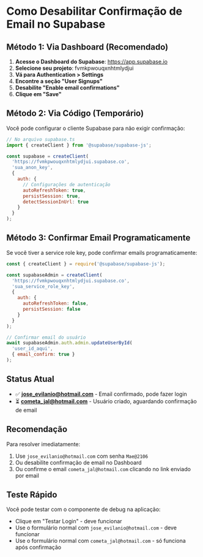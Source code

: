 # Como Desabilitar Confirmação de Email no Supabase

## Método 1: Via Dashboard (Recomendado)

1. **Acesse o Dashboard do Supabase**: https://app.supabase.io
2. **Selecione seu projeto**: fvmkpwouqxnhtmlydjui
3. **Vá para Authentication > Settings**
4. **Encontre a seção "User Signups"**
5. **Desabilite "Enable email confirmations"**
6. **Clique em "Save"**

## Método 2: Via Código (Temporário)

Você pode configurar o cliente Supabase para não exigir confirmação:

```javascript
// No arquivo supabase.ts
import { createClient } from '@supabase/supabase-js';

const supabase = createClient(
  'https://fvmkpwouqxnhtmlydjui.supabase.co',
  'sua_anon_key',
  {
    auth: {
      // Configurações de autenticação
      autoRefreshToken: true,
      persistSession: true,
      detectSessionInUrl: true
    }
  }
);
```

## Método 3: Confirmar Email Programaticamente

Se você tiver a service role key, pode confirmar emails programaticamente:

```javascript
const { createClient } = require('@supabase/supabase-js');

const supabaseAdmin = createClient(
  'https://fvmkpwouqxnhtmlydjui.supabase.co',
  'sua_service_role_key',
  {
    auth: {
      autoRefreshToken: false,
      persistSession: false
    }
  }
);

// Confirmar email do usuário
await supabaseAdmin.auth.admin.updateUserById(
  'user_id_aqui',
  { email_confirm: true }
);
```

## Status Atual

- ✅ **jose_evilanio@hotmail.com** - Email confirmado, pode fazer login
- ⏳ **cometa_jal@hotmail.com** - Usuário criado, aguardando confirmação de email

## Recomendação

Para resolver imediatamente:
1. Use `jose_evilanio@hotmail.com` com senha `Mae@2106`
2. Ou desabilite confirmação de email no Dashboard
3. Ou confirme o email `cometa_jal@hotmail.com` clicando no link enviado por email

## Teste Rápido

Você pode testar com o componente de debug na aplicação:
- Clique em "Testar Login" - deve funcionar
- Use o formulário normal com `jose_evilanio@hotmail.com` - deve funcionar
- Use o formulário normal com `cometa_jal@hotmail.com` - só funciona após confirmação